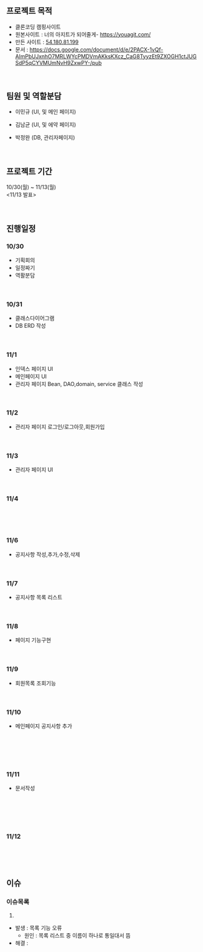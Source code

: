# 

## 프로젝트 목적
 - 클론코딩  캠핑사이트
 - 원본사이트 :  너의 아지트가 되어줄게- https://youagit.com/
 - 만든 사이트 : [54.180.81.199](http://54.180.81.199/)
 - 문서 : https://docs.google.com/document/d/e/2PACX-1vQf-AImPbUJxnhO7MRLWYcPMDVmAKksKXcz_CaG8TyyzEt9ZXOGH1ctJUGSdP5qCYVMUmNvH9ZxwPY-/pub
<br><br><br>
## 팀원 및 역할분담
  - 이민규 (UI, 및 메인 페이지)
  
  - 김남균 (UI, 및 에약 페이지)
  
  - 박정완 (DB, 관리자페이지)
<br><br><br>
## 프로젝트 기간
  10/30(월) ~ 11/13(월)  
  <11/13 발표>
<br><br><br>
## 진행일정
### 10/30  
  - 기획회의
  - 일정짜기  
  - 역활분담
<br><br><br>
### 10/31
  - 클래스다이어그램  
  - DB ERD 작성 
<br><br><br>
### 11/1
  - 인덱스 페이지 UI
  - 메인페이지 UI  
  - 관리자 페이지 Bean, DAO,domain, service 클래스 작성
<br><br><br>  
### 11/2
  - 관리자 페이지 로그인/로그아웃,회원가입
<br><br><br>  
### 11/3
  -  관리자 페이지 UI
<br><br><br>
### 11/4
<br><br><br> 
### 11/6
  - 공지사항 작성,추가,수정,삭제
 <br><br><br>
### 11/7  
  -  공지사항 목록 리스트
<br><br><br>
### 11/8
  -  페이지 기능구현
<br><br><br>
### 11/9
  -  회원목록 조회기능
<br><br><br>
### 11/10
  -  메인페이지 공지사항 추가
<br><br><br>
<br><br><br>
### 11/11
  - 문서작성
<br><br><br>
<br><br><br>
### 11/12
<br><br><br>
## 이슈
### 이슈목록 
1.
  - 발생 : 목록 기능 오류
    - 원인 : 목록 리스트 중 이름이 하나로 통일대서 뜸    
  - 해결 :       

